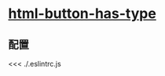 
# [html-button-has-type](https://eslint.vuejs.org/rules/html-button-has-type.html)

## 配置

<<< ./.eslintrc.js
        